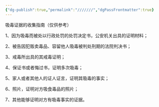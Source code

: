 ```yaml
---
{"dg-publish":true,"permalink":"///////","dgPassFrontmatter":true}
---
```


吸毒证据的收集指南（仅供参考）

1、因为吸毒而被处以行政处罚的处罚决定书，公安机关出具的证明材料；

2、被告因犯贩卖毒品、容留他人吸毒被判处刑期的法院判决书；

3、戒毒所出具的其戒毒证明；

4、保证书或者悔过书，证明多次吸毒；

5、家人或者其他人的证人证言，证明其吸毒的事实；

6、照片，证明对方吸食毒品的照片；

7、其他能够证明对方有吸毒事实的证据。